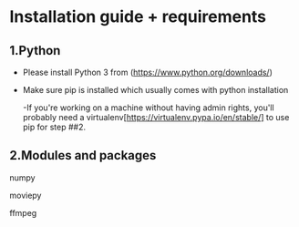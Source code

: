 # Installation guide + requirements

## 1.Python

* Please install Python 3 from (https://www.python.org/downloads/)

* Make sure pip is installed which usually comes with python installation

  -If you're working on a machine without having admin rights, you'll probably need a virtualenv[https://virtualenv.pypa.io/en/stable/] to    use pip for step ##2.
  
## 2.Modules and packages
  numpy
  
  moviepy
  
  ffmpeg
